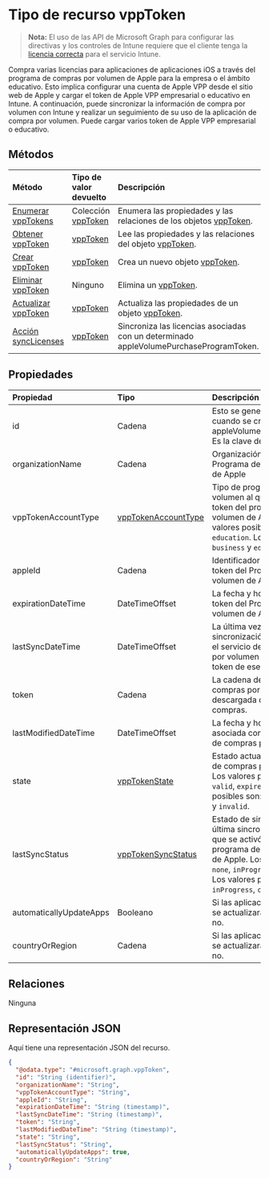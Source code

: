 # <a name="vpptoken-resource-type"></a>Tipo de recurso vppToken

> **Nota:** El uso de las API de Microsoft Graph para configurar las directivas y los controles de Intune requiere que el cliente tenga la [licencia correcta](https://go.microsoft.com/fwlink/?linkid=839381) para el servicio Intune.

Compra varias licencias para aplicaciones de aplicaciones iOS a través del programa de compras por volumen de Apple para la empresa o el ámbito educativo. Esto implica configurar una cuenta de Apple VPP desde el sitio web de Apple y cargar el token de Apple VPP empresarial o educativo en Intune. A continuación, puede sincronizar la información de compra por volumen con Intune y realizar un seguimiento de su uso de la aplicación de compra por volumen. Puede cargar varios token de Apple VPP empresarial o educativo.
## <a name="methods"></a>Métodos
|Método|Tipo de valor devuelto|Descripción|
|:---|:---|:---|
|[Enumerar vppTokens](../api/intune_onboarding_vpptoken_list.md)|Colección [vppToken](../resources/intune_onboarding_vpptoken.md)|Enumera las propiedades y las relaciones de los objetos [vppToken](../resources/intune_onboarding_vpptoken.md).|
|[Obtener vppToken](../api/intune_onboarding_vpptoken_get.md)|[vppToken](../resources/intune_onboarding_vpptoken.md)|Lee las propiedades y las relaciones del objeto [vppToken](../resources/intune_onboarding_vpptoken.md).|
|[Crear vppToken](../api/intune_onboarding_vpptoken_create.md)|[vppToken](../resources/intune_onboarding_vpptoken.md)|Crea un nuevo objeto [vppToken](../resources/intune_onboarding_vpptoken.md).|
|[Eliminar vppToken](../api/intune_onboarding_vpptoken_delete.md)|Ninguno|Elimina un [vppToken](../resources/intune_onboarding_vpptoken.md).|
|[Actualizar vppToken](../api/intune_onboarding_vpptoken_update.md)|[vppToken](../resources/intune_onboarding_vpptoken.md)|Actualiza las propiedades de un objeto [vppToken](../resources/intune_onboarding_vpptoken.md).|
|[Acción syncLicenses](../api/intune_onboarding_vpptoken_synclicenses.md)|[vppToken](../resources/intune_onboarding_vpptoken.md)|Sincroniza las licencias asociadas con un determinado appleVolumePurchaseProgramToken.|

## <a name="properties"></a>Propiedades
|Propiedad|Tipo|Descripción|
|:---|:---|:---|
|id|Cadena|Esto se genera automáticamente cuando se crea el appleVolumePurchaseProgramToken. Es la clave de la entidad.|
|organizationName|Cadena|Organización asociada al token del Programa de Compras por Volumen de Apple|
|vppTokenAccountType|[vppTokenAccountType](../resources/intune_shared_vpptokenaccounttype.md)|Tipo de programa de compras por volumen al que está asociado el token del programa de compras por volumen de Apple especificado. Los valores posibles son: `business` y `education`. Los valores posibles son: `business` y `education`.|
|appleId|Cadena|Identificador de Apple asociado al token del Programa de compras por volumen de Apple especificado.|
|expirationDateTime|DateTimeOffset|La fecha y hora de vencimiento del token del Programa de compras por volumen de Apple.|
|lastSyncDateTime|DateTimeOffset|La última vez que se realizó la sincronización de una aplicación con el servicio del programa de compras por volumen de Apple utilizando el token de ese programa de compras.|
|token|Cadena|La cadena del token del programa de compras por volumen de Apple descargada desde ese programa de compras.|
|lastModifiedDateTime|DateTimeOffset|La fecha y hora de modificación asociada con el token del Programa de compras por volumen de Apple.|
|state|[vppTokenState](../resources/intune_onboarding_vpptokenstate.md)|Estado actual del token del programa de compras por volumen de Apple. Los valores posibles son: `unknown`, `valid`, `expired` y `invalid`. Los valores posibles son: `unknown`, `valid`, `expired` y `invalid`.|
|lastSyncStatus|[vppTokenSyncStatus](../resources/intune_onboarding_vpptokensyncstatus.md)|Estado de sincronización actual de la última sincronización de la aplicación que se activó usando el token del programa de compras por volumen de Apple. Los valores posibles son: `none`, `inProgress`, `completed` y `failed`. Los valores posibles son: `none`, `inProgress`, `completed` y `failed`.|
|automaticallyUpdateApps|Booleano|Si las aplicaciones para el token VPP se actualizarán automáticamente o no.|
|countryOrRegion|Cadena|Si las aplicaciones para el token VPP se actualizarán automáticamente o no.|

## <a name="relationships"></a>Relaciones
Ninguna
## <a name="json-representation"></a>Representación JSON
Aquí tiene una representación JSON del recurso.
<!-- {
  "blockType": "resource",
  "baseType": "microsoft.graph.entity",
  "@odata.type": "microsoft.graph.vppToken"
}
-->
``` json
{
  "@odata.type": "#microsoft.graph.vppToken",
  "id": "String (identifier)",
  "organizationName": "String",
  "vppTokenAccountType": "String",
  "appleId": "String",
  "expirationDateTime": "String (timestamp)",
  "lastSyncDateTime": "String (timestamp)",
  "token": "String",
  "lastModifiedDateTime": "String (timestamp)",
  "state": "String",
  "lastSyncStatus": "String",
  "automaticallyUpdateApps": true,
  "countryOrRegion": "String"
}
```



